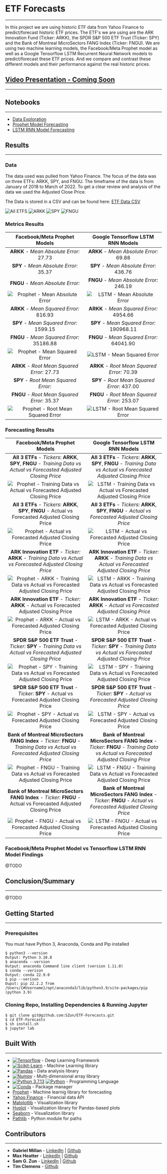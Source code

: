 # ETF Forecasts
<hr>

In this project we are using historic ETF data from Yahoo Finance to predict/forecast historic ETF prices. The ETF's we are using are the ARK Innovation Fund (Ticker: ARKK), the SPDR S&P 500 ETF Trust (Ticker: SPY) and the Bank of Montreal MicroSectors FANG Index (Ticker: FNGU). We are using two machine learning models, the Facebook/Meta Prophet model as well as a Google Tensorflow LSTM Recurrent Neural Network models to predict/forecast these ETF prices. And we compare and contrast these different models and their performance against the real historic prices.

## [Video Presentation - Coming Soon]()
<hr>

## Notebooks
<hr>

- [Data Exploration](./Data-Exploration.ipynb)
- [Prophet Model Forecasting](./Prophet.ipynb)
- [LSTM RNN Model Forecasting](./LSTM_RNN.ipynb)

## Results
<hr>

### Data
The data used was pulled from Yahoo Finance. The focus of the data was on three ETFs: ARKK, SPY, and FNGU. The timeframe of the data is from January of 2018 to March of 2022. To get a clear review and analysis of the data we used the Adjusted Close Price.

The Data is stored in a CSV and can be found here: [ETF Data CSV](./Resources/Data/etf_data.csv)

![All ETFS](./Resources/images/markdown/Analysis__etf_adjusted_closing_prices.png)
![ARKK](./Resources/images/markdown/Analysis_arkk_etf_adjusted_closing_prices.png)
![SPY](./Resources/images/markdown/Analysis_spy_etf_adjusted_closing_prices.png)
![FNGU](./Resources/images/markdown/Analysis_fngu_etf_adjusted_closing_prices.png)

### Metrics Results
Facebook/Meta Prophet Models | Google Tensorflow LSTM RNN Models
:-------------------------:|:-------------------------:
**ARKK** - *Mean Absolute Error:* 27.73 | **ARKK** - *Mean Absolute Error:* 69.88
**SPY** - *Mean Absolute Error:* 35.37 | **SPY** - *Mean Absolute Error:* 436.76
**FNGU** - *Mean Absolute Error:* | **FNGU** - *Mean Absolute Error:* 246.19
![Prophet - Mean Absolute Error](./Resources/images/markdown/Prophet/metrics/Prophet_mean_absolute_error.png)  |  ![LSTM - Mean Absolute Error](./Resources/images/markdown/LSTM_RNN/metrics/LSTM_RNN_mean_absolute_error.png)
**ARKK** - *Mean Squared Error:* 816.93 | **ARKK** - *Mean Squared Error:* 4954.66
**SPY** - *Mean Squared Error:* 1599.15 | **SPY** - *Mean Squared Error:* 190968.11
**FNGU** - *Mean Squared Error:* 35186.88 | **FNGU** - *Mean Squared Error:* 64041.90
![Prophet - Mean Squared Error](./Resources/images/markdown/Prophet/metrics/Prophet_mean_squared_error.png)  |  ![LSTM - Mean Squared Error](./Resources/images/markdown/LSTM_RNN/metrics/LSTM_RNN_mean_squared_error.png)
**ARKK** - *Root Mean Squared Error:* 27.73 | **ARKK** - *Root Mean Squared Error:* 70.39
**SPY** - *Root Mean Squared Error:* | **SPY** - *Root Mean Squared Error:* 437.00
**FNGU** - *Root Mean Squared Error:* 35.37 | **FNGU** - *Root Mean Squared Error:* 253.07
![Prophet - Root Mean Squared Error](./Resources/images/markdown/Prophet/metrics/Prophet_root_mean_squared_error.png)  |  ![LSTM - Root Mean Squared Error](./Resources/images/markdown/LSTM_RNN/metrics/LSTM_RNN_root_mean_squared_error.png)
### Forecasting Results
Facebook/Meta Prophet Models | Google Tensorflow LSTM RNN Models
:-------------------------:|:-------------------------:
**All 3 ETFs** - *Tickers*: **ARKK**, **SPY**, **FNGU** - *Training Data vs Actual vs Forecasted Adjusted Closing Price* | **All 3 ETFs** - *Tickers*: **ARKK**, **SPY**, **FNGU** - *Training Data vs Actual vs Forecasted Adjusted Closing Price*
![Prophet - Training Data vs Actual vs Forecasted Adjusted Closing Price](./Resources/images/markdown/Prophet/plots/Prophet_training_data_vs_actual_vs_forecasted_etf_adjusted_closing_prices.png)  |  ![LSTM - Training Data vs Actual vs Forecasted Adjusted Closing Price](./Resources/images/markdown/LSTM_RNN/plots/LSTM_RNN_training_data_vs_actual_vs_forecasted_etf_adjusted_closing_prices.png)
**All 3 ETFs** - *Tickers*: **ARKK**, **SPY**, **FNGU** - Actual vs Forecasted Adjusted Closing Price | **All 3 ETFs** - *Tickers*: **ARKK**, **SPY**, **FNGU** - *Actual vs Forecasted Adjusted Closing Price*
![Prophet - Actual vs Forecasted Adjusted Closing Price](./Resources/images/markdown/Prophet/plots/Prophet_actual_vs_forecasted_etf_adjusted_closing_prices.png)  |  ![LSTM - Actual vs Forecasted Adjusted Closing Price](./Resources/images/markdown/LSTM_RNN/plots/LSTM_RNN_actual_vs_forecasted_etf_adjusted_closing_prices.png)
**ARK Innovation ETF** - *Ticker:* **ARKK** - *Training Data vs Actual vs Forecasted Adjusted Closing Price* | **ARK Innovation ETF** - *Ticker:* **ARKK** - *Training Data vs Actual vs Forecasted Adjusted Closing Price*
![Prophet - ARKK - Training Data vs Actual vs Forecasted Adjusted Closing Price](./Resources/images/markdown/Prophet/plots/Prophet_arkk_training_data_vs_actual_vs_forecasted_etf_adjusted_closing_prices.png)  |  ![LSTM - ARKK - Training Data vs Actual vs Forecasted Adjusted Closing Price](./Resources/images/markdown/LSTM_RNN/plots/LSTM_RNN_arkk_training_data_vs_actual_vs_forecasted_etf_adjusted_closing_prices.png)
**ARK Innovation ETF** - *Ticker:* **ARKK** - Actual vs Forecasted Adjusted Closing Price | **ARK Innovation ETF** - *Ticker:* **ARKK** - *Actual vs Forecasted Adjusted Closing Price*
![Prophet - ARKK - Actual vs Forecasted Adjusted Closing Price](./Resources/images/markdown/Prophet/plots/Prophet_arkk_actual_vs_forecasted_etf_adjusted_closing_prices.png)  |  ![LSTM - ARKK - Actual vs Forecasted Adjusted Closing Price](./Resources/images/markdown/LSTM_RNN/plots/LSTM_RNN_arkk_actual_vs_forecasted_etf_adjusted_closing_prices.png)
**SPDR S&P 500 ETF Trust** - *Ticker:* **SPY** - *Training Data vs Actual vs Forecasted Adjusted Closing Price* | **SPDR S&P 500 ETF Trust** - *Ticker:* **SPY** - *Training Data vs Actual vs Forecasted Adjusted Closing Price*
![Prophet - SPY - Training Data vs Actual vs Forecasted Adjusted Closing Price](./Resources/images/markdown/Prophet/plots/Prophet_training_data_vs_actual_vs_forecasted_etf_adjusted_closing_prices.png)  |  ![LSTM - SPY - Training Data vs Actual vs Forecasted Adjusted Closing Price](./Resources/images/markdown/LSTM_RNN/plots/LSTM_RNN_spy_training_data_vs_actual_vs_forecasted_etf_adjusted_closing_prices.png)
**SPDR S&P 500 ETF Trust** - *Ticker:* **SPY** - Actual vs Forecasted Adjusted Closing Price | **SPDR S&P 500 ETF Trust** - *Ticker:* **SPY** - *Actual vs Forecasted Adjusted Closing Price*
![Prophet -  SPY - Actual vs Forecasted Adjusted Closing Price](./Resources/images/markdown/Prophet/plots/Prophet_spy_actual_vs_forecasted_etf_adjusted_closing_prices.png)  |  ![LSTM - SPY - Actual vs Forecasted Adjusted Closing Price](./Resources/images/markdown/LSTM_RNN/plots/LSTM_RNN_spy_actual_vs_forecasted_etf_adjusted_closing_prices.png)
**Bank of Montreal MicroSectors FANG Index** - *Ticker:* **FNGU** - *Training Data vs Actual vs Forecasted Adjusted Closing Price* | **Bank of Montreal MicroSectors FANG Index** - *Ticker:* **FNGU** - *Training Data vs Actual vs Forecasted Adjusted Closing Price*
![Prophet - FNGU - Training Data vs Actual vs Forecasted Adjusted Closing Price](./Resources/images/markdown/Prophet/plots/Prophet_fngu_training_data_vs_actual_vs_forecasted_etf_adjusted_closing_prices.png)  |  ![LSTM - FNGU - Training Data vs Actual vs Forecasted Adjusted Closing Price](./Resources/images/markdown/LSTM_RNN/plots/LSTM_RNN_fngu_training_data_vs_actual_vs_forecasted_etf_adjusted_closing_prices.png)
**Bank of Montreal MicroSectors FANG Index** - *Ticker:* **FNGU** - Actual vs Forecasted Adjusted Closing Price | **Bank of Montreal MicroSectors FANG Index** - *Ticker:* **FNGU** - *Actual vs Forecasted Adjusted Closing Price*
![Prophet - FNGU - Actual vs Forecasted Adjusted Closing Price](./Resources/images/markdown/Prophet/plots/Prophet_fngu_actual_vs_forecasted_etf_adjusted_closing_prices.png)  |  ![LSTM - FNGU - Actual vs Forecasted Adjusted Closing Price](./Resources/images/markdown/LSTM_RNN/plots/LSTM_RNN_fngu_actual_vs_forecasted_etf_adjusted_closing_prices.png)

### Facebook/Meta Prophet Model vs Tensorflow LSTM RNN Model Findings
@TODO

## Conclusion/Summary
<hr>
@TODO

## Getting Started
<hr>

### Prerequisites

You must have Python 3, Anaconda, Conda and Pip installed

```
$ python3 --version
Output: Python 3.10.8
$ anaconda --version
Output: anaconda Command line client (version 1.11.0)
$ conda --verison
Output: conda 22.9.0
$ pip --verison
Ouput: pip 22.2.2 from /Users/{#Username}/opt/anaconda3/lib/python3.9/site-packages/pip (python 3.9)
```

### Cloning Repo, Installing Dependencies & Running Jupyter
```
$ git clone git@github.com:SZun/ETF-Forecasts.git
$ cd ETF-Forecasts
$ sh install.sh
$ jupyter lab
```

## Built With
<hr>

- [![Tensorflow](https://img.shields.io/badge/TensorFlow-FF6F00?style=for-the-badge&logo=tensorflow&logoColor=white)](https://www.tensorflow.org/) - Deep Learning Framework
- [![Scikit-Learn](https://img.shields.io/badge/scikit_learn-F7931E?style=for-the-badge&logo=scikit-learn&logoColor=white)](https://scikit-learn.org/stable/) - Machine Learning library
- [![Pandas](https://img.shields.io/badge/Pandas-2C2D72?style=for-the-badge&logo=pandas&logoColor=white)](https://pandas.pydata.org/docs/#) - Data analysis library
- [![Numpy](https://img.shields.io/badge/Numpy-777BB4?style=for-the-badge&logo=numpy&logoColor=white)](https://numpy.org/) - Multi-dimensional array library
- [![Python 3.7.13](https://img.shields.io/badge/python-3670A0?style=for-the-badge&logo=python&logoColor=ffdd54)]([https://www.python.org/downloads/release/python-3713/)
[![Python](https://img.shields.io/badge/Python-3.7.13-blue)](https://www.python.org/downloads/release/python-3713/) - Programming Language
- [![Conda](https://img.shields.io/badge/conda-342B029.svg?&style=for-the-badge&logo=anaconda&logoColor=white)](https://docs.conda.io/en/latest/) - Package manager
- [Prophet](https://facebook.github.io/prophet/) - Machine learnig library for forecasting
- [Yahoo Finance](https://matplotlib.org/) - Financial data API
- [Matplotlib](https://hvplot.holoviz.org/) - Visualization library 
- [Hvplot](https://hvplot.holoviz.org/) - Visualization library for Pandas-based plots
- [Seaborn](https://seaborn.pydata.org/)  - Visualization library
- [Pathlib](https://plotly.com/python/) - Python module for paths

## Contributors
<hr>

- **Gabriel Millan** - [LinkedIn](https://www.linkedin.com/in/millangabriel/) | [Github](https://github.com/gjmillan)
- **Max Heatter** - [LinkedIn](https://www.linkedin.com/in/maxwell-heatter-ba4b03194/) | [Github](https://github.com/MaxHeatter)
- **Sam G. Zun** - [LinkedIn](https://www.linkedin.com/in/szun/) | [Github](https://github.com/SZun)
- **Tim Clemens** - [Github](https://github.com/AmericanHacker)

